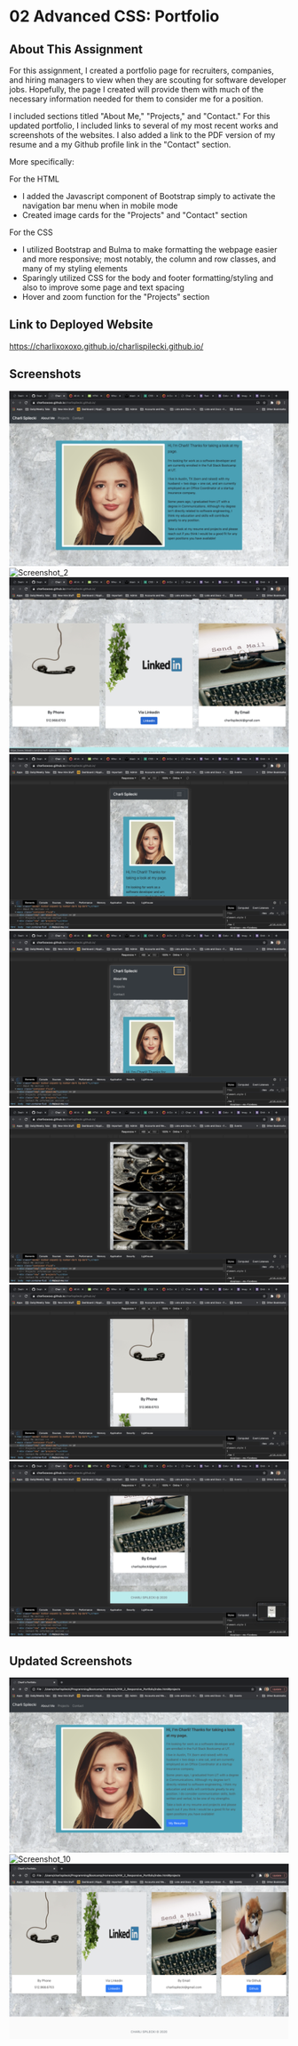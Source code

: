 # 02 Advanced CSS: Portfolio

## About This Assignment

For this assignment, I created a portfolio page for recruiters, companies, and
hiring managers to view when they are scouting for software developer jobs. Hopefully,
the page I created will provide them with much of the necessary information needed
for them to consider me for a position. 

I included sections titled "About Me," "Projects," and "Contact." For this updated portfolio, I included links to several of my most recent works and screenshots of the websites. 
I also added a link to the PDF version of my resume and a my Github profile link in the "Contact" section. 

More specifically:

For the HTML
* I added the Javascript component of Bootstrap simply to activate the navigation bar menu when in mobile mode
* Created image cards for the "Projects" and "Contact" section

For the CSS
* I utilized Bootstrap and Bulma to make formatting the webpage easier and more responsive; most
notably, the column and row classes, and many of my styling elements
* Sparingly utilized CSS for the body and footer formatting/styling and also to improve
some page and text spacing
* Hover and zoom function for the "Projects" section

## Link to Deployed Website

https://charlixoxoxo.github.io/charlispilecki.github.io/

## Screenshots

![Screenshot_1](img/Screenshotdsk1.png)
![Screenshot_2](img/Screenshotdsk2.png)
![Screenshot_3](img/Screenshotdsk3.png)
![Screenshot_4](img/Screenshotmob1.png)
![Screenshot_5](img/Screenshotmob2.png)
![Screenshot_6](img/Screenshotmob3.png)
![Screenshot_7](img/Screenshotmob4.png)
![Screenshot_8](img/Screenshotmob5.png)

## Updated Screenshots

![Screenshot_9](img/Screenshot9.png)
![Screenshot_10](img/Screenshot10.png)
![Screenshot_11](img/Screenshot11.png)




